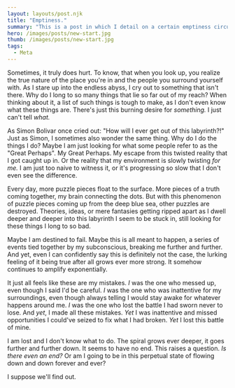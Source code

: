 ```yaml
---
layout: layouts/post.njk
title: "Emptiness."
summary: "This is a post in which I detail on a certain emptiness circulating in me."
hero: /images/posts/new-start.jpg
thumb: /images/posts/new-start.jpg
tags:
  - Meta
---
```

Sometimes, it truly does hurt.
To know, that when you look up, you realize the true nature of the place you're in and the people you surround yourself with.
As I stare up into the endless abyss, I cry out to something that isn't there.
Why do I long to so many things that lie so far out of my reach?
When thinking about it, a list of such things is tough to make, as I don't even know what these things are.
There's just this burning desire for *something.*
I just can't tell *what.*

As Simon Bolivar once cried out: "How will I ever get out of this labyrinth?!"
Just as Simon, I sometimes also wonder the same thing.
Why do I do the things I do?
Maybe I am just looking for what some people refer to as the "Great Perhaps". My Great Perhaps. My escape from this twisted reality that I got caught up in. Or the reality that my environment is slowly twisting *for me.*
I am just too naive to witness it, or it's progressing so slow that I don't even see the difference.

Every day, more puzzle pieces float to the surface.
More pieces of a truth coming together, my brain connecting the dots.
But with this phenomenon of puzzle pieces coming up from the deep blue sea, other puzzles are destroyed.
Theories, ideas, or mere fantasies getting ripped apart as
I dwell deeper and deeper into this labyrinth I seem to be stuck in, still looking for these things I long to so bad.

Maybe I am destined to fail.
Maybe this is all meant to happen, a series of events tied together by my subconscious, breaking me further and further.
And yet, even I can confidently say this is definitely not the case, the lurking feeling of it being true after all grows ever more strong.
It somehow continues to amplify exponentially.

It just all feels like these are my mistakes.
*I* was the one who messed up, even though I said I'd be careful.
*I* was the one who was inattentive for my surroundings, even though always telling I would stay awake for whatever happens around me.
*I* was the one who lost the battle I had sworn never to lose.
And *yet*, I made all these mistakes.
*Yet* I was inattentive and missed opportunities I could've seized to fix what I had broken.
*Yet* I lost this battle of mine.

I am lost and I don't know what to do.
The spiral grows ever deeper, it goes further and further down. It seems to have no end.
This raises a question. *Is there even an end?*
Or am I going to be in this perpetual state of flowing down and down forever and ever?

I suppose we'll find out.
